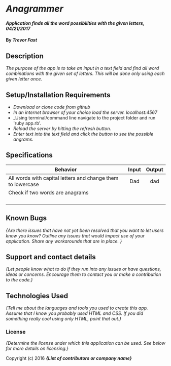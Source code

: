 # _Anagrammer_

#### _Application finds all the word possibilities with the given letters, 04/21/2017_

#### By _**Trevor Fast**_

## Description

_The purpose of the app is to take an input in a text field and find all word combinations with the given set of letters. This will be done only using each given letter once._


## Setup/Installation Requirements

* _Download or clone code from github_
* _In an internet browser of your choice load the server. localhost:4567_
* _Using terminal/command line navigate to the project folder and run 'ruby app.rb'.
* _Reload the server by hitting the refresh button._
* _Enter text into the text field and click the button to see the possible angrams._


## Specifications

| Behavior |  Input   |  Output  |
|----------|:--------:|:--------:|
|All words with capital letters and change them to lowercase|Dad|dad|
|Check if two words are anagrams|||
||||
||||
||||
||||

## Known Bugs

_{Are there issues that have not yet been resolved that you want to let users know you know?  Outline any issues that would impact use of your application.  Share any workarounds that are in place. }_

## Support and contact details

_{Let people know what to do if they run into any issues or have questions, ideas or concerns.  Encourage them to contact you or make a contribution to the code.}_

## Technologies Used

_{Tell me about the languages and tools you used to create this app. Assume that I know you probably used HTML and CSS. If you did something really cool using only HTML, point that out.}_

### License

*{Determine the license under which this application can be used.  See below for more details on licensing.}*

Copyright (c) 2016 **_{List of contributors or company name}_**
